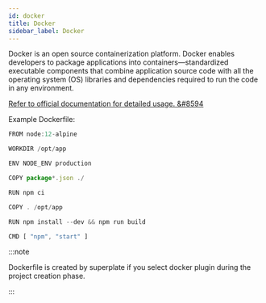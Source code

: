 ```yaml
---
id: docker
title: Docker
sidebar_label: Docker
---
```


Docker is an open source containerization platform. Docker enables developers to package applications into containers—standardized executable components that combine application source code with all the operating system (OS) libraries and dependencies required to run the code in any environment.

[Refer to official documentation for detailed usage. &#8594](https://docs.docker.com)

Example Dockerfile:

```js title="Dockerfile"
FROM node:12-alpine

WORKDIR /opt/app

ENV NODE_ENV production

COPY package*.json ./

RUN npm ci 

COPY . /opt/app

RUN npm install --dev && npm run build

CMD [ "npm", "start" ]
```

:::note

Dockerfile is created by superplate if you select docker plugin during the project creation phase.

:::
